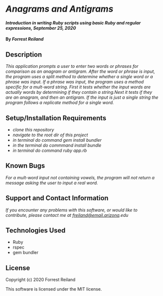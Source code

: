 # _Anagrams and Antigrams_

#### _Introduction in writing Ruby scripts using basic Ruby and regular expressions, September 25, 2020_

#### By _Forrest Reiland_

## Description 

_This application prompts a user to enter two words or phrases for comparison as an anagram or antigram. After the word or phrase is input, the program uses a split method to determine whether a single word or a phrase was input. If a phrase was input, the program uses a method specific for a mult-word string. First it tests whether the input words are actually words by determining if they contain a string.Next it tests if they are an anagram, and then an antigram. If the input is just a single string the program follows a replicate method for a single word._


## Setup/Installation Requirements

* _clone this repository_
* _navigate to the root dir of this project_
* _in terminal do command gem install bundler_
* _in the terminal do commmand install bundle_
* _in terminal do command ruby app.rb_



## Known Bugs

_For a mult-word input not containing vowels, the program will not return a message asking the user to input a real word._

## Support and Contact Information

_If you encounter any problems with this software, or would like to contribute, please contact me at freiland@email.arizona.edu_

## Technologies Used

* Ruby
* rspec
* gem bundler

## License 

Copyright (c) 2020 Forrest Reiland

This software is licensed under the MIT license.